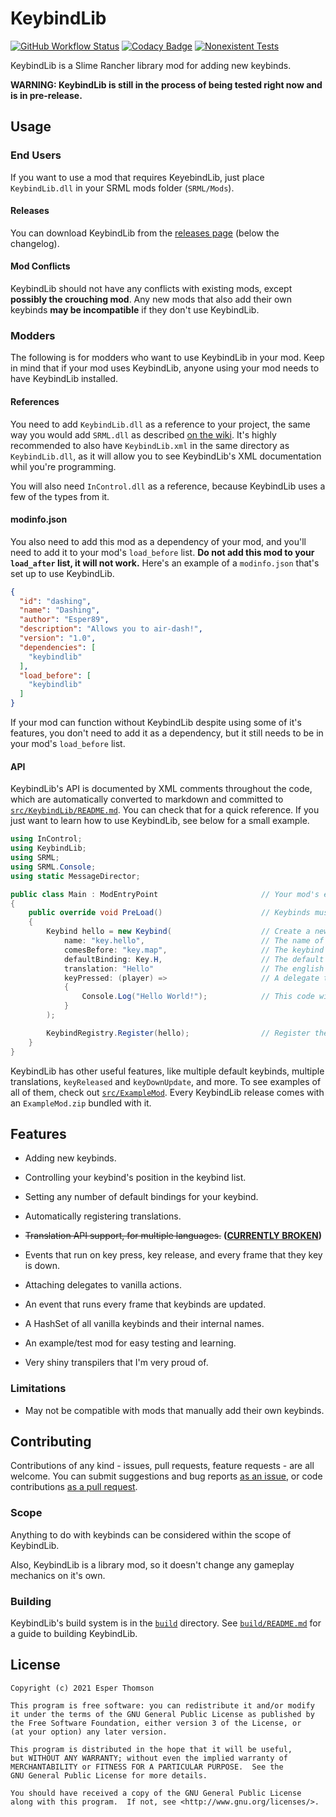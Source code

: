 # KeybindLib
[![GitHub Workflow Status](https://img.shields.io/github/workflow/status/Esper89/SlimeRancher-KeybindLib/Mono)](https://github.com/Esper89/SlimeRancher-KeybindLib/actions/workflows/mono.yml) [![Codacy Badge](https://app.codacy.com/project/badge/Grade/a2786a4c9aa14e9c98e047461a64b8a1)](https://www.codacy.com/gh/Esper89/SlimeRancher-KeybindLib/dashboard?utm_source=github.com&amp;utm_medium=referral&amp;utm_content=Esper89/SlimeRancher-KeybindLib&amp;utm_campaign=Badge_Grade) [![Nonexistent Tests](https://img.shields.io/badge/tests-none-critical)]()

KeybindLib is a Slime Rancher library mod for adding new keybinds.

**WARNING: KeybindLib is still in the process of being tested right now and is in pre-release.**

## Usage

### End Users

If you want to use a mod that requires KeyebindLib, just place `KeybindLib.dll` in your SRML mods folder (`SRML/Mods`).

#### Releases

You can download KeybindLib from the [releases page](https://github.com/Esper89/SlimeRancher-KeybindLib/releases/latest) (below the changelog).

#### Mod Conflicts

KeybindLib should not have any conflicts with existing mods, except **possibly the crouching mod**. Any new mods that also add their own keybinds **may be incompatible** if they don't use KeybindLib.

### Modders

The following is for modders who want to use KeybindLib in your mod. Keep in mind that if your mod uses KeybindLib, anyone using your mod needs to have KeybindLib installed.

#### References

You need to add `KeybindLib.dll` as a reference to your project, the same way you would add `SRML.dll` as described [on the wiki](https://github.com/veesusmikelheir/SRML/wiki/Project-Setup#importing-the-references). It's highly recommended to also have `KeybindLib.xml` in the same directory as `KeybindLib.dll`, as it will allow you to see KeybindLib's XML documentation whil you're programming.

You will also need `InControl.dll` as a reference, because KeybindLib uses a few of the types from it.

#### modinfo.json

You also need to add this mod as a dependency of your mod, and you'll need to add it to your mod's `load_before` list. **Do not add this mod to your `load_after` list, it will not work.** Here's an example of a `modinfo.json` that's set up to use KeybindLib.

```json
{
  "id": "dashing",
  "name": "Dashing",
  "author": "Esper89",
  "description": "Allows you to air-dash!",
  "version": "1.0",
  "dependencies": [
    "keybindlib"
  ],
  "load_before": [
    "keybindlib"
  ]
}
```

If your mod can function without KeybindLib despite using some of it's features, you don't need to add it as a dependency, but it still needs to be in your mod's `load_before` list.

#### API

KeybindLib's API is documented by XML comments throughout the code, which are automatically converted to markdown and committed to [`src/KeybindLib/README.md`](./src/KeybindLib/README.md). You can check that for a quick reference. If you just want to learn how to use KeybindLib, see below for a small example.

```cs
using InControl;
using KeybindLib;
using SRML;
using SRML.Console;
using static MessageDirector;

public class Main : ModEntryPoint                       // Your mod's entry point.
{
    public override void PreLoad()                      // Keybinds must be set up during PreLoad.
    {
        Keybind hello = new Keybind(                    // Create a new keybind.
            name: "key.hello",                          // The name of this keybind. Must have `key.` prefix.
            comesBefore: "key.map",                     // The keybind that this one appears directly before in the keybind list.
            defaultBinding: Key.H,                      // The default binding for this keybind.
            translation: "Hello"                        // The english translation for this keybind.
            keyPressed: (player) =>                     // A delegate to run when this key is pressed.
            {
                Console.Log("Hello World!");            // This code will run every time the key is pressed.
            }
        );

        KeybindRegistry.Register(hello);                // Register the keybind.
    }
}
```

KeybindLib has other useful features, like multiple default keybinds, multiple translations, `keyReleased` and `keyDownUpdate`, and more. To see examples of all of them, check out [`src/ExampleMod`](./src/ExampleMod). Every KeybindLib release comes with an `ExampleMod.zip` bundled with it.

## Features

 - Adding new keybinds.

 - Controlling your keybind's position in the keybind list.

 - Setting any number of default bindings for your keybind.

 - Automatically registering translations.

 - ~~Translation API support, for multiple languages.~~ **([CURRENTLY BROKEN](https://github.com/Esper89/SlimeRancher-KeybindLib/issues/1))**

 - Events that run on key press, key release, and every frame that they key is down.

 - Attaching delegates to vanilla actions.

 - An event that runs every frame that keybinds are updated.

 - A HashSet of all vanilla keybinds and their internal names.

 - An example/test mod for easy testing and learning.

 - Very shiny transpilers that I'm very proud of.

### Limitations

 - May not be compatible with mods that manually add their own keybinds.

## Contributing

Contributions of any kind - issues, pull requests, feature requests - are all welcome. You can submit suggestions and bug reports [as an issue](https://github.com/Esper89/SlimeRancher-KeybindLib/issues/new), or code contributions [as a pull request](https://github.com/Esper89/SlimeRancher-KeybindLib/pulls).

### Scope

Anything to do with keybinds can be considered within the scope of KeybindLib.

Also, KeybindLib is a library mod, so it doesn't change any gameplay mechanics on it's own.

### Building

KeybindLib's build system is in the [`build`](./build) directory. See [`build/README.md`](./build/README.md) for a guide to building KeybindLib.

## License

    Copyright (c) 2021 Esper Thomson

    This program is free software: you can redistribute it and/or modify
    it under the terms of the GNU General Public License as published by
    the Free Software Foundation, either version 3 of the License, or
    (at your option) any later version.

    This program is distributed in the hope that it will be useful,
    but WITHOUT ANY WARRANTY; without even the implied warranty of
    MERCHANTABILITY or FITNESS FOR A PARTICULAR PURPOSE.  See the
    GNU General Public License for more details.

    You should have received a copy of the GNU General Public License
    along with this program.  If not, see <http://www.gnu.org/licenses/>.
